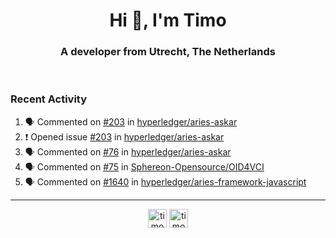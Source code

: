 <h1 align="center">Hi 👋, I'm Timo</h1>
<h3 align="center">A developer from Utrecht, The Netherlands</h3>
<br/>
<!-- https://github.com/rahuldkjain/github-profile-readme-generator --!>

<!--  <p align="left"><img src="https://github-readme-stats.vercel.app/api?username=timoglastra&show_icons=true&count_private=true&" alt="timoglastra" /></p> --!>

<!--
Github language stats
<p align="left"><img src="https://github-readme-stats.vercel.app/api/top-langs/?username=timoglastra&layout=compact" alt="timoglastra" /><p>
-->

<!-- Codestats language stats -->
<!-- <p align="left"><img src="https://codestats-readme.vercel.app/api/top-langs/?username=timoglastra&layout=compact&language_count=12" alt="timoglastra" /><p>    --!>
  
<h3>Recent Activity</h3>

<!--START_SECTION:activity-->
1. 🗣 Commented on [#203](https://github.com/hyperledger/aries-askar/issues/203#issuecomment-1813832164) in [hyperledger/aries-askar](https://github.com/hyperledger/aries-askar)
2. ❗ Opened issue [#203](https://github.com/hyperledger/aries-askar/issues/203) in [hyperledger/aries-askar](https://github.com/hyperledger/aries-askar)
3. 🗣 Commented on [#76](https://github.com/hyperledger/aries-askar/issues/76#issuecomment-1813829739) in [hyperledger/aries-askar](https://github.com/hyperledger/aries-askar)
4. 🗣 Commented on [#75](https://github.com/Sphereon-Opensource/OID4VCI/issues/75#issuecomment-1813685298) in [Sphereon-Opensource/OID4VCI](https://github.com/Sphereon-Opensource/OID4VCI)
5. 🗣 Commented on [#1640](https://github.com/hyperledger/aries-framework-javascript/issues/1640#issuecomment-1813675587) in [hyperledger/aries-framework-javascript](https://github.com/hyperledger/aries-framework-javascript)
<!--END_SECTION:activity-->

---

<p align="center">
<a href="https://twitter.com/timoglastra" target="blank"><img align="center" src="https://cdn.jsdelivr.net/npm/simple-icons@3.0.1/icons/twitter.svg" alt="timoglastra" height="30" width="30" /></a>
<a href="https://linkedin.com/in/timoglastra" target="blank"><img align="center" src="https://cdn.jsdelivr.net/npm/simple-icons@3.0.1/icons/linkedin.svg" alt="timoglastra" height="30" width="30" /></a>
</p>



